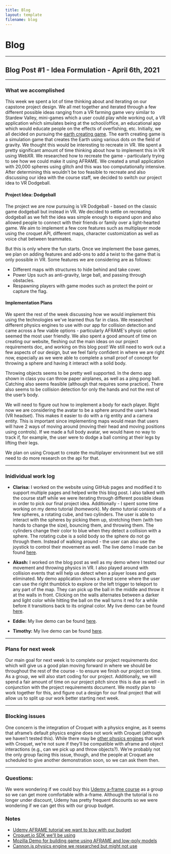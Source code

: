 ```yaml
---
title: Blog
layout: template
filename: blog
---
```


# Blog

<hr>

## Blog Post #1 - Idea Formulation - April 6th, 2021

<hr>

### What we accomplished

This week we spent a lot of time thinking about and iterating on our capstone project design. We all met together and iterated through a few different possible ideas ranging from a VR farming game very similar to Stardew Valley, mini-games which a user could play while working out, a VR application which simulates being at the school/office, an educational app which would educate people on the effects of overfishing, etc. Initially, we all decided on pursuing the [earth creating game](https://dan-ball.jp/en/javagame/ee/). The earth creating game is a simulation game that creates the Earth using various dots on the field of gravity. We thought this would be interesting to recreate in VR. We spent a pretty significant amount of time thinking about how to implement this in VR using WebXR. We researched how to recreate the game - particularly trying to see how we could make it using AFRAME. We created a small application with 20,000 spheres using glitch and this was too computationally intensive. After determining this wouldn't be too feasible to recreate and also discussing our idea with the course staff, we decided to switch our project idea to VR Dodgeball.

#### Project Idea: Dodgeball
The project we are now pursuing is VR Dodgeball - based on the classic game dodgeball but instead in VR. We decided to settle on recreating dodgeball as we felt the idea was simple enough to expand upon and also allowed people to connect with their friends or family over a light-hearted game. We aim to implement a few core features such as multiplayer mode using the croquet API, different maps, character customization as well as voice chat between teammates.

But this is only where the fun starts. Once we implement the base games, we plan on adding features and add-ons to add a twist to the game that is only possible in VR. Some features we are considering are as follows:
- Different maps with structures to hide behind and take cover.
- Power Ups such as anti-gravity, large ball, and passing through obstacles.
- Respawning players with game modes such as protect the point or capture the flag.

#### Implementation Plans
We spent the rest of the week discussing how we would implement this using the technologies we've learned thus far in class. We researched different physics engines to use with our app for collision detection and came across a few viable options - particularly AFRAME's physic option seemed the most user friendly. We also spent a good amount of time on creating our website, fleshing out the main ideas on our project requirements doc, and working on this blog post! We still need to work out a few aspects of our design, but we feel fairly confident in where we are right now, especially as we were able to complete a small proof of concept for throwing a sphere and having it interact with a solid body.

Throwing objects seems to be pretty well supported. In the demo app shown in class you can throw paper airplanes, as well as a ping pong ball. Catching also seems feasible (although that requires some practice). There also seems to be collision detection for only the hands and not the rest of the user’s body.

We will need to figure out how to implement a body for each player. Right now we are considering the avatar to be a sphere around the user’s head (VR headset). This makes it easier to do with a rig entity and a camera entity. This is important since implementing maps would mean that users will have 2 ways of moving around (moving their head and moving positions using controls). If we made a full body avatar, we would have no way to track if, for example, the user were to dodge a ball coming at their legs by lifting their legs.

We plan on using Croquet to create the multiplayer environment but we still need to do more research on the api for that.

<hr>

### Inidividual work log

- **Clarisa:** I worked on the website using GitHub pages and modified it to support multiple pages and helped write this blog post. I also talked with the course staff while we were iterating through different possible ideas in order to pick our final project idea. Additionally - I spent some time working on my demo tutorial (homework). My demo tutorial consists of a few spheres, a rotating cube, and two cylinders. The user is able to interact with the spheres by picking them up, stretching them (with two hands to change the size), bouncing them, and throwing them. The cylinders change their color to blue when they detect a collision with a sphere. The rotating cube is a solid body so the sphere do not go through them. Instead of walking around - the user can also use the joystick to control their movement as well. The live demo I made can be found [here](https://general-enchanting-cheque.glitch.me/). 

- **Akash:** I worked on the blog post as well as my demo where I tested our movement and throwing physics in VR. I also played around with collision events that will help us detect when a player loses and gets eliminated. My demo application shows a forest scene where the user can use the right thumbtick to explore or the left trigger to teleport to any part of the map. They can pick up the ball in the middle and throw it at the walls in front. Clicking on the walls alternates between a darker and light color while hitting the ball on the wall turns it red for a while before it transitions back to its original color. My live demo can be found [here](https://full-merciful-fukuiraptor.glitch.me/).

- **Eddie:** My live demo can be found [here](https://https://throw-ball.glitch.me/).

- **Timothy:** My live demo can be found [here](https://melodious-gem-sail.glitch.me/).

<hr>

### Plans for next week

Our main goal for next week is to complete our project requirements doc which will give us a good plan moving forward in where we should be throughout the rest of the course - to ensure we finish our project on time. As a group, we will also start coding for our project. Additionally, we will spend a fair amount of time on our project pitch since this is due as well - in conjunction with the project requirements document. We mostly plan to work together for this, and figure out a design for our final project that will allow us to split up our work better starting next week.

<hr>

### Blocking issues

One concern is the integration of Croquet with a physics engine, as it seems that aframe’s default physics engine does not work with Croquet (although we haven’t tested this). While there may be [other physics engines](https://github.com/croquet/Oimo.js) that work with Croquet, we’re not sure if they’ll be compatible with aframe and object interactions (e.g., can we pick up and throw objects?). We’re probably not the only group facing this issue, though, and the people at Croquet are scheduled to give another demonstration soon, so we can ask them then.

<hr>

### Questions:
We were wondering if we could buy this [Udemy a-frame course](https://www.udemy.com/course/learn-a-frame-and-get-ready-for-webvr/) as a group so we can get more comfortable with a-frame. Although the tutorial is no longer under discount, Udemy has pretty frequent discounts so we were wondering if we can get this with our group budget.

### Notes
- [Udemy AFRAME tutorial we want to buy with our budget](https://www.udemy.com/course/learn-a-frame-and-get-ready-for-webvr/)
- [Croquet.io SDK we'll be using](https://croquet.io/sdk/docs/)
- [Mozilla Demo for building game using AFRAME and low-poly models](https://hacks.mozilla.org/2018/03/immersive-aframe-low-poly/)
- [Cannon.js physics engine we researched but might not use](https://schteppe.github.io/cannon.js/)

